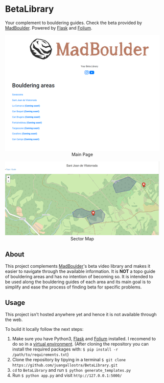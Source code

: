 # BetaLibrary
Your complement to bouldering guides. Check the beta provided by [MadBoulder](https://www.youtube.com/channel/UCX9ok0rHnvnENLSK7jdnXxA). Powered by [Flask](http://flask.pocoo.org/) and [Folium](https://python-visualization.github.io/folium/).

<p align="center" style="text-align:center;">
<img src="/extras/general_preview.png"><br>
Main Page
</p>

<p align="center" style="text-align:center;">
<img src="/extras/preview.png"><br>
Sector Map
</p>

## About

This project complements [MadBoulder](https://www.youtube.com/channel/UCX9ok0rHnvnENLSK7jdnXxA)'s beta video library and makes it easier to navigate through the available information. It is **NOT** a topo guide of bouldering areas and has no intention of becoming so. It is intended to be used along the bouldering guides of each area and its main goal is to simplify and ease the process of finding beta for specific problems. 


## Usage

This project isn't hosted anywhere yet and hence it is not available through the web.

To build it locally follow the next steps: 
1. Make sure you have Python3, [Flask](http://flask.pocoo.org/) and [Folium](https://python-visualization.github.io/folium/) installed. I recomend to do so in a [virtual environment](https://virtualenv.pypa.io/en/latest/). (After cloning the repository you can install the required packages with: `$ pip install -r /path/to/requirements.txt`)
2. Clone the repository by tipying in a terminal `$ git clone https://github.com/juangallostra/BetaLibrary.git`
3. `cd` to `BetaLibrary` and run `$ python generate_templates.py`
4. Run `$ python app.py` and visit `http://127.0.0.1:5000/`
